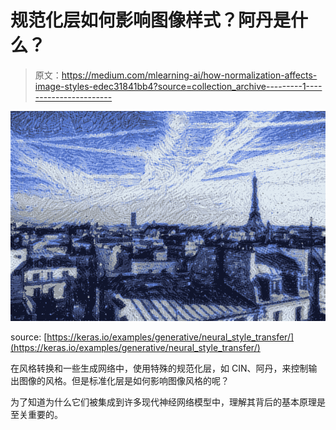 # 规范化层如何影响图像样式？阿丹是什么？

> 原文：<https://medium.com/mlearning-ai/how-normalization-affects-image-styles-edec31841bb4?source=collection_archive---------1----------------------->

![](img/a2172f3758b8429fee413ea95497486e.png)

source: [https://keras.io/examples/generative/neural_style_transfer/](https://keras.io/examples/generative/neural_style_transfer/)

在风格转换和一些生成网络中，使用特殊的规范化层，如 CIN、阿丹，来控制输出图像的风格。但是标准化层是如何影响图像风格的呢？

为了知道为什么它们被集成到许多现代神经网络模型中，理解其背后的基本原理是至关重要的。